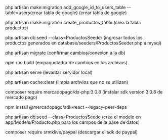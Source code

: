 php artisan make:migration add_google_id_to_users_table --table=users(crear tabla de google) (crear tabla de google)

php artisan make:migration create_productos_table  (crea la tabla productos)

php artisan db:seed --class=ProductosSeeder   (ingresar todos los productos generados en database/seeders/ProductosSeeder.php a mysql)

php artisan migrate (confirmar cambios/conexion a la db)

npm run build (empaquetador de cambios en los archivos)

php artisan serve (levantar servidor local)

php artisan cache:clear (limpia archvios que no se utilizan)

composer require mercadopago/dx-php:3.0.8 (instalar sdk version 3.0.8 de mercado pago)

npm install @mercadopago/sdk-react --legacy-peer-deps

php artisan db:seed --class=ProductosSeede (crea el modelo en app/Models/Producto.php para los campos de la base de datos) 

composer require srmklive/paypal  (descargar el sdk de paypal)



